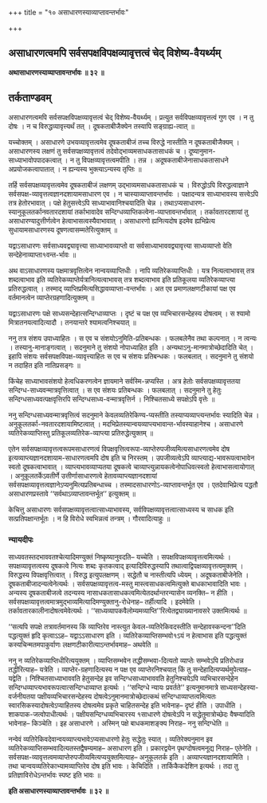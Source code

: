 +++
title = "१० असाधारणस्याव्याप्तावन्तर्भावः"

+++


## असाधारणत्वमपि सर्वसपक्षविपक्षव्यावृत्तत्वं चेद् विशेष्य-वैयर्थ्यम्

**अथासाधारणस्याव्याप्तावन्तर्भावः ॥ ३२ ॥**

## **तर्कताण्डवम्**

असाधारणत्वमपि सर्वसपक्षविपक्षव्यावृत्तत्वं चेद् विशेष्य-वैयर्थ्यम् । प्रत्युत सर्वविपक्षव्यावृत्तत्वं गुण एव । न तु दोषः । न च विरुद्धव्यावृत्त्यर्थं तत् । दूषकताबीजैक्येन तस्यापि सङ्ग्राह्य-त्वात् ॥

यच्चोक्तम् । असाधारणे उभयव्यावृत्तत्वमेव दूषकताबीजं तच्च विरुद्धे नास्तीति न दूषकताबीजैक्यम् । असाधारणस्य लक्षणं तु सर्वसपक्षव्यावृत्तत्वं तदेवोद्भाव्यमसाधकतासाधकं च । दूष्यानुमान-साध्याभावोपपादकत्वात् । न तु विपक्षव्यावृत्तत्वमपीति । तन्न । अदूषकताबीजेनासाधकतासाधने अप्रयोजकत्वापातात् । न ह्यन्यस्य भुक्त्याऽन्यस्य तृप्तिः ॥

तर्हि सर्वसपक्षव्यावृत्तत्वमेव दूषकताबीजं लक्षणम् उद्भाव्यमसाधकतासाधकं च । विरुद्धोऽपि विरुद्धत्वाज्ञाने सर्वसपक्ष-व्यावृत्तत्वज्ञानदशायामसाधारण एव । न चास्याव्याप्तावन्तर्भावः । पक्षादन्यत्र साध्याभावस्य सत्त्वेऽपि तत्र हेतोरभावात् । पक्षे हेतुसत्त्वेऽपि साध्याभावानिश्चयादिति चेन्न । तथाऽप्यसाधारण-स्यानुकूलतर्कानवतारदशायां तर्काभावादेव सन्दिग्धव्याप्तिकत्वेना-व्याप्तावन्तर्भावात् । तर्कावतारदशायां तु असाधारण्यादुत्तीर्णत्वेन हेत्वाभासत्वस्यैवाभावात् । असाधारणो ह्यनित्यदोष इदमेव ह्यभिप्रेत्य सुधायामसाधारणस्य दूषणत्वासम्मतेरित्युक्तम् ॥

यद्वाऽसाधारणः सर्वसाध्यवद्व्यावृत्त्या साध्याभावव्याप्तो वा सर्वसाध्याभाववद्व्यावृत्त्या साध्यव्याप्तो वेति सन्देहेनाव्याप्ता१वन्त-र्भावः ॥

अथ वाऽसाधारणस्य पक्षमात्रवृत्तित्वेन नान्वयव्याप्तिधीः । नापि व्यतिरेकव्याप्तिधीः । यत्र नित्यत्वाभावस् तत्र शब्दत्वाभाव इति व्यतिरेकव्याप्तेर्यत्रानित्यत्वाभावस् तत्र शब्दत्वाभाव इति प्रतिकूलया व्यतिरेकव्याप्त्या प्रतिरुद्धत्वात् । तस्माद् व्याप्तिप्रमित्यसिद्धावव्याप्ता-वन्तर्भावः । अत एव प्रमाणलक्षणटीकायां पक्ष एव वर्तमानत्वेन व्याप्तेरग्रहणादित्युक्तम् ॥

यद्वाऽसाधारणः पक्षे साध्यसन्देहात्सन्दिग्धाव्याप्तः । दृष्टं च पक्ष एव व्यभिचारसन्देहस्य दोषत्वम् । स श्यामो मित्रातनयत्वादित्यादौ । तनयान्तरे श्यामत्वनिश्चयात् ॥

ननु तत्र संशय उपाध्याहितः । स एव च संशयोऽनुमिति-प्रतिबन्धकः । फलबलेनैव तथा कल्पनात् । न त्वन्यः । तस्यानु-मानाङ्गत्वात् । सदनुमाने तु संशयो नोपाध्याहित इति । अन्यथाऽनु-मानमात्रोच्छेदादिति चेत् । इहापि संशयः सर्वसपक्षविपक्ष-व्यावृत्त्याहितः स एव च संशयः प्रतिबन्धकः । फलबलात् । सदनुमाने तु संशयो न तदाहित इति नातिप्रसङ्गः ॥

किंचेह साध्याभावसंशयो हेत्वधिकरणत्वेन ज्ञायमाने सर्वस्मि-न्नप्यस्ति । अत्र हेतोः सर्वसपक्षव्यावृत्ततया सन्दिग्ध-साध्यवन्मात्रवृत्तित्वात् । स एव संशयः प्रतिबन्धकः । फलबलात् । सदनुमाने तु हेतुः सन्दिग्धसाध्यवत्पक्षवृत्तिरपि सन्दिग्धसाध्य-वन्मात्रवृत्तिर्न । निश्चितसाध्ये सपक्षेऽपि वृत्तेः ॥

ननु सन्दिग्धसाध्यवन्मात्रवृत्तित्वं सदनुमाने केवलव्यतिरेकिण्य-प्यस्तीति तस्याप्यव्याप्त्यन्तर्भावः स्यादिति चेन्न । अनुकूलतर्का-नवतारदशायामिष्टत्वात् । मदभिप्रेतस्यान्वयव्याप्त्यभावान्त-र्भावस्याहानेश्च । असाधारणे व्यतिरेकव्याप्तिस्तु प्रतिकूलव्यतिरेक-व्याप्त्या प्रतिरुद्धेत्युक्तम् ॥

एतेन सर्वसपक्षव्यावृत्तत्वरूपमसाधारणत्वं विपक्षवृत्तित्वरूपा-व्याप्तेरुपजीव्यमित्यसाधारणत्वमेव दोष इत्यव्याप्त्यज्ञानदशायाम-साधारणत्वमपि दोष इति च निरस्तम् । उपजीव्यत्वेऽपि व्याप्त्याद्य-भावरूपत्वाभावेन स्वतो दूषकत्वाभावात् । व्याप्त्यभावव्याप्यतया दूषकत्वे चाव्याप्त्युन्नायकत्वेनोपाधिवत्स्वतो हेत्वाभासत्वायोगात् । अनुकूलतर्केऽवतीर्णे उत्तीर्णासाधारणत्वे हेतावव्याप्त्यज्ञानदशायां सर्वसपक्षव्यावृत्तत्वज्ञानेऽप्यनुमित्यप्रतिबन्धाच्च । तस्मादसाधारणोऽ-व्याप्तावन्तर्भूत एव । एतदेवाभिप्रेत्य पद्धतौ असाधारणप्रस्तावे ‘‘सर्वथाऽव्याप्तावन्तर्भूत’’ इत्युक्तम् ॥

केचित्तु असाधारणः सर्वसपक्षव्यावृत्तत्वात्साध्याभावस्य, सर्वविपक्षव्यावृत्तत्वात्साध्यस्य च साधक इति सत्प्रतिपक्षान्तर्भूतः । न हि विरोधे स्वभिन्नत्वं तन्त्रम् । गौरवादित्याहुः ॥

### **न्यायदीपः**

साध्यवतस्तदभाववतश्चेत्यादिमण्युक्तं निष्कृष्यानुवदति– यच्चेति । सपक्षविपक्षव्यावृत्तत्वमित्यर्थः । सपक्षव्यावृत्तत्वस्य दूषकत्वे नित्यः शब्दः कृतकत्वाद् इत्यादिविरुद्धस्यापि तथात्वाद्विपक्षव्यावृत्तत्वमुक्तम् । विरुद्धस्य विपक्षवृत्तित्वात् । विरुद्ध इत्युपलक्षणम् । सद्धेतौ च नास्तीत्यपि ध्येयम् । अदूषकताबीजेनेति । दूषकताबीजादन्यत्वेनेत्यर्थः । सर्वसपक्षव्यावृत्तत्व-मस्तु मास्त्वसाधकत्वमित्युक्ते बाधकाभावादिति भावः । अन्यस्य दूषकताबीजत्वे तदन्यस्य नासाधकतासाधकत्वमित्येतदर्थान्तरन्यासेन व्यनक्ति– न हीति । सर्वसपक्षव्यावृत्तत्वमात्रमुद्भाव्यमित्यादिमण्युक्तानु-रोधेनाह– तर्हीत्यादि । इदमेवेति । तर्कावतारकालीनादोषत्वमेवेत्यर्थः । ‘‘साध्यव्यापकवैलोम्यमव्याप्ति’’रित्येतद्व्याख्यानावसरे उक्तमित्यर्थः ॥

‘‘सत्यपि सपक्षे तत्रावर्तमानस्य किं व्याप्तिरेव नास्त्युत केवल-व्यतिरेकिवदस्तीति सन्देहावस्कन्दना’’दिति पद्धत्युक्तं हृदि कृत्वाऽऽह– यद्वाऽऽसाधारण इति । व्यतिरेकव्याप्तिसम्भवो१ऽयं न हेत्वाभास इति पद्धत्युक्तं कस्यचिन्मतमपाकुर्वाणः लक्षणटीकारीत्याऽन्तर्भावमाह– अथवेति ॥

ननु न व्यतिरेकव्याप्तिधीरित्ययुक्तम् । व्याप्तिसम्भवेन तद्धीसम्भवा-दित्यतो व्याप्तेः सम्भवेऽपि प्रतिरोधान्न तद्धीरित्याह– यत्रेति । व्याप्तेर-ग्रहणादित्यस्य न पक्ष एव व्याप्तेरनिश्चयात् किं तु सन्देहादित्यप्यर्थमुपेत्याह– यद्वेति । निश्चितसाध्याभाववति हेतुसन्देह इव सन्दिग्धसाध्याभाववति हेतुनिश्चयेऽपि व्यभिचारसन्देहेन सन्दिग्धव्याप्त्यभावरूपत्वात्सन्दिग्धाव्याप्त इत्यर्थः । ‘‘सन्दिग्धे न्यायः प्रवर्तते’’ इत्यनुमानमात्रे साध्यसन्देहस्या-वर्जनीयतया पक्षीयव्यभिचारसन्देहस्य दोषत्वेऽनुमानमात्रोच्छेदात्कथं सन्दिग्धाव्याप्तत्वमित्यतः स्वारसिकस्यादोषत्वेऽप्याहितस्य दोषत्वमेव प्रकृते चाहितसन्देह इति भावेनाह– दृष्टं हीति । उपाधीति । शाकपाक-जत्वोपाधीत्यर्थः । पक्षीयसन्दिग्धव्यभिचारस्य १साधारणे दोषत्वेऽपि न सद्धेतुमात्रोच्छेदः वैषम्यादिति भावेनाह– किञ्चेति । इह असाधारणे । अस्मिन् पक्षे बाधकमाशङ्क्य निराह– ननु सन्दिग्धेति ॥

नन्वेवं व्यतिरेकिवदेवान्वयव्याप्त्यभावेऽप्यसाधारणो हेतुः सद्धेतुः स्यात् । व्यतिरेक्यनुमान इव व्यतिरेकव्याप्तिसम्भवादित्यतस्तद्वैषम्यमाह– असाधारण इति । प्रकारद्वयेन पृथग्दोषत्वमनूद्य निराह– एतेनेति । सर्वसपक्ष-व्यावृत्तत्वमव्याप्तेरुपजीव्यमित्यप्ययुक्तमित्याह– अनुकूलतर्क इति । अव्याप्त्यज्ञानदशायामिति । तथा चान्वयव्यतिरेकाभ्यामव्याप्तिरेव दोष इति भावः । केचिदिति । तार्किकैकदेशिन इत्यर्थः । तदा तु प्रतिज्ञाविरोधेऽन्तर्भावः स्पष्ट इति भावः ॥

**इति असाधारणस्याव्याप्तावन्तर्भावः ॥ ३२ ॥**

